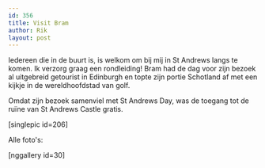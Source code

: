 ```yaml
---
id: 356
title: Visit Bram
author: Rik
layout: post
---
```

Iedereen die in de buurt is, is welkom om bij mij in St Andrews langs te komen. Ik verzorg graag een rondleiding! Bram had de dag voor zijn bezoek al uitgebreid getourist in Edinburgh en topte zijn portie Schotland af met een kijkje in de wereldhoofdstad van golf.

Omdat zijn bezoek samenviel met St Andrews Day, was de toegang tot de ruïne van St Andrews Castle gratis.

[singlepic id=206]

Alle foto's:

[nggallery id=30]